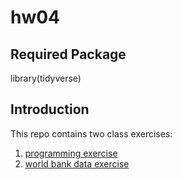 # hw04

## Required Package 

library(tidyverse)

## Introduction
This repo contains two class exercises:

1. [programming exercise](https://github.com/Mirrorlkj/hw04/blob/master/programming_exercises.md)
1. [world bank data exercise](https://github.com/Mirrorlkj/hw04/blob/master/world_bank.md)